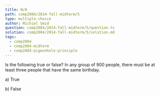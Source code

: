 ```yaml
---
title: N/A
path: comp2804/2014-fall-midterm/5
type: multiple-choice
author: Michiel Smid
question: comp2804/2014-fall-midterm/5/question.ts
solution: comp2804/2014-fall-midterm/5/solution.md
tags:
  - comp2804
  - comp2804-midterm
  - comp2804-pigeonhole-principle
---
```


Is the following true or false? In any group of 900 people, there must be at least three people that have the same birthday.

a) True

b) False
